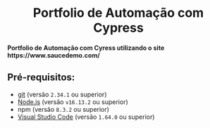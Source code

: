 <h1 align="center"> Portfolio de Automação com Cypress </h1> 
<h4>Portfolio de Automação com Cyress utilizando o site https://www.saucedemo.com/</h4>
<h2> Pré-requisitos:</h2>

- [git](https://git-scm.com/) (versão `2.34.1` ou superior)
- [Node.js](https://nodejs.org/en/) (versão `v16.13.2` ou superior)
- npm (versão `8.3.2` ou superior)
- [Visual Studio Code](https://code.visualstudio.com/) (versão `1.64.0` ou superior)
 

